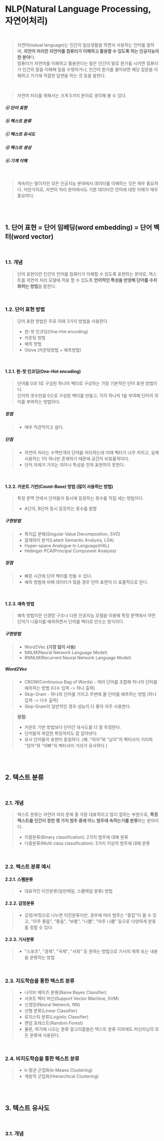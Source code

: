 # NLP(Natural Language Processing, 자연어처리)
<br/>

> 자연어(natual language)는 인간이 일상생활을 하면서 사용하는 언어를 말하며, **자연어 처리란 자연어를 컴퓨터가 이해하고 활용할 수 있도록 하는 인공지능의 한 분야**다. <br/>
> 컴퓨터가 자연어를 이해하고 활용한다는 말은 인간이 말로 뭔가를 시키면 컴퓨터가 인간의 말을 이해해 일을 수행하거나, 인간이 뭔가를 물어보면 해당 질문을 이해하고 거기에 적절한 답변을 하는 것 등을 말한다.

<br/>

> 자연어 처리를 위해서는 크게 5가지 분야로 생각해 볼 수 있다.

##### ⓐ 단어 표현
##### ⓑ 텍스트 분류
##### ⓒ 텍스트 유사도
##### ⓓ 텍스트 생성
##### ⓔ 기계 이해

<br/>

> 계속하는 말이지만 모든 인공지능 분야에서 데이터를 이해하는 것은 매우 중요하다.  마찬가지로, 자연어 처리 분야에서도 기본 데이터인 언어에 대한 이해가 매우 중요하다.

<br/><br/>

## 1. 단어 표현 = 단어 임베딩(word embedding) = 단어 벡터(word vector)

<br/>

### 1.1. 개념
> 단어 표현이란 인간의 언어를 컴퓨터가 이해할 수 있도록 표현하는 분야로, 텍스트를 자연어 처리 모델에 적용 할 수 있도록 **언어적인 특성을 반영해 단어를 수치화하는 방법**을 말한다.

<br/>

### 1.2. 단어 표현 방법
> 단어 표현 방법은 주로 아래 3가지 방법을 사용한다.
> * 원-핫 인코딩(One-Hot encoding)
> * 카운팅 방법
> * 예측 방법
> * Glove (카운팅방법 + 예측방법)

<br/>

#### 1.2.1. 원-핫 인코딩(One-Hot encoding)
> 단어를 0과 1로 구성된 하나의 벡터로 구성하는 가장 기본적인 단어 표현 방법이다. <br/>
> 단어의 갯수만큼 0으로 구성된 벡터를 만들고, 각각 하나씩 1을 부여해 단어의 의미를 부여하는 방법이다.

##### 장점
> * 매우 직관적이고 쉽다.

##### 단점
> * 자연어 처리는 수백만개의 단어를 처리하는데 이때 벡터가 너무 커지고, 실제 사용하는 1이 하나만 존재하기 때문에 공간이 비효율적이다.
> * 단어 자체가 가지는 의미나 특성을 전혀 표현하지 못한다.

<br/>

#### 1.2.2. 카운트 기반(Count-Base) 방법 (많이 사용하는 방법)
> 특정 문맥 안에서 단어들이 동시에 등장하는 횟수를 직접 세는 방법이다. <br/>
> * A단어, B단어 동시 등장하는 횟수를 말함

##### 구현방법
> * 특이값 분해(Singular Value Decomposition, SVD)
> * 잠재의미 분석(Latent Semantic Analysis, LSA)
> * Hyper-space Analogue to Language(HAL)
> * Hellinger PCA(Principal Component Analysis)

##### 장점
> * 빠른 시간에 단어 벡터를 만들 수 있다.
> * 예측 방법에 비해 데이터가 많을 경우 단어 표현이 더 효율적으로 된다.

<br/>

#### 1.2.3. 예측 방법
> 예측 방법이란 신경망 구조나 다른 인공지능 모델을 이용해 특정 문맥에서 어떤 단어가 나올지를 예측하면서 단어를 벡터로 만드는 방식이다.

##### 구현방법
> * Word2Vec **(가장 많이 사용)**
> * NNLM(Neural Network Language Model)
> * RNNLM(Recurrent Neural Network Language Model)

##### Word2Vec
> * CBOW(Continuous Bag of Words) - 여러 단어를 조합해 하나의 단어를 예측하는 방법 (다수 입력 -> 하나 출력)
> * Skip-Gram - 하나의 단어를 가지고 주변에 올 단어를 예측하는 방법 (하나 입력 -> 다수 출력)
> * Skip-Gram이 일반적인 경우 성능이 더 좋아 자주 사용한다.

> **장점:**
> * 카운트 기반 방법보다 단어간 유사도를 더 잘 측정한다.
> * 단어들의 복잡한 특징까지도 잘 잡아낸다.
> * 유사 단어들의 표현이 동일하다. (예: "여자"와 "남자"의 벡터사이 거리와 "엄마"와 "아빠"의 벡터사이 거리가 유사하다.)

<br/><br/>

## 2. 텍스트 분류

<br/>

### 2.1. 개념
> 텍스트 분류는 자연어 처리 문제 중 가장 대표적이고 많이 접하는 부분으로, **특정 텍스트를 인간이 정한 몇 가지 범주 중에 어느 범주에 속하는가를 분류**하는 분야이다.
> * 이중분류(Binary classification): 2가지 범주에 대해 분류
> * 다중분류(Multi class classification): 3가지 이상의 범주에 대해 분류

<br/>

### 2.2. 텍스트 분류 예시
#### 2.2.1. 스팸분류
> * 대표적인 이진분류(일반메일, 스팸메일 분류) 방법

#### 2.2.2. 감정분류
> * 긍정/부정으로 나누면 이진분류지만, 경우에 따라 범주는 "중립"이 올 수 있고, "아주 좋음", "좋음", "보통", "나쁨", "아주 나쁨" 등으로 다양하게 분류를 정할 수 있다.

#### 2.2.3. 기사분류
> * "스포츠", "경제", "국제", "사회" 등 원하는 방법으로 기사의 제목 또는 내용을 분류하는 방법

<br/>

### 2.3. 지도학습을 통한 텍스트 분류
> * 나이브 베이즈 분류(Naive Bayes Classifier)
> * 서포트 벡터 머신(Support Vector Machine, SVM)
> * 신경망(Neural Network, NN)
> * 선형 분류(Linear Classifier)
> * 로지스틱 분류(Logistic Classifier)
> * 랜덤 포레스트(Random Forest)
> * 물론, 여기에 나오는 분류 알고리즘들은 텍스트 분류 이외에도 머신러닝의 모든 분류에 사용된다.

<br/>

### 2.4. 비지도학습을 통한 텍스트 분류
> * k-평균 군집화(k-Means Clustering)
> * 계층적 군집화(Hierarchical Clustering)

<br/><br/>

## 3. 텍스트 유사도

<br/>

### 3.1. 개념
> 

